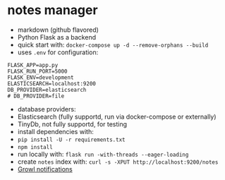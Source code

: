 # notes manager

- markdown (github flavored)
- Python Flask as a backend
- quick start with: `docker-compose up -d --remove-orphans --build`
- uses `.env` for configuration:
```
FLASK_APP=app.py
FLASK_RUN_PORT=5000
FLASK_ENV=development
ELASTICSEARCH=localhost:9200
DB_PROVIDER=elasticsearch
# DB_PROVIDER=file
```
- database providers:
 - Elasticsearch (fully supportd, run via docker-compose or externally)
 - TinyDb, not fully supportd, for testing
- install dependencies with:
 - `pip install -U -r requirements.txt`
 - `npm install`
- run locally with: `flask run -with-threads --eager-loading`
- create `notes` index with: `curl -s -XPUT http://localhost:9200/notes`
- [Growl notifications](http://jvandemo.github.io/angular-growl-notifications/)
